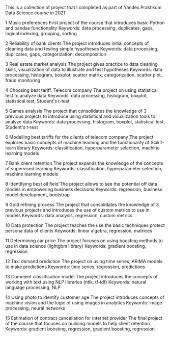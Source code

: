 This is a collection of project that I completed as part of Yandex.Praktikum Data Science course in 2021

1 Music preferences
First project of the course that introduces basic Python and pandas functionality
Keywords: data processing, duplicates, gaps, logical indexing, grouping, sorting

2 Reliability of bank clients
The project introduces initial concepts of cleaning data and testing simple hypotheses
Keywords: data processing, duplicates, gaps, categorization, decomposition

3 Real estate market analysis
The project gives practice to data cleaning skills, visualization of data to illustrate and test hypotheses
Keywords: data processing, histogram, boxplot, scatter matrix, categorization, scatter plot, fraud monitoring

4 Choosing best tariff. Telecom company
The project on using statistical test to analyze data
Keywords: data processing, histogram, boxplot, statistical test, Student's t-test

5 Games analysis
The project that consolidates the knowledge of 3 previous projects to introduce using statistical and visualization tools to analyze data
Keywords: data processing, histogram, boxplot, statistical test, Student's t-test

6 Modelling best tariffs for the clients of telecom company
The project explores basic concepts of machine learning and the functionality of Scikit-learn library
Keywords: classification, hyperparameter selection, machine learning models

7 Bank client retention
The project expands the knowledge of the concepts of supervised learning
Keywords: classification, hyperparameter selection, machine learning models

8 Identifying best oil field
The project allows to see the potential off data models in empowering business decisions
Keywords: regression, business model development, bootstrap

9 Gold refining process
The project that consolidates the knowledge of 3 previous projects and introduces the use of custom metrics to use in models
Keywords: data analysis, regression, custom metrics

10 Data protection
The project teaches the use the basic techniques protect persona data of clients
Keywords: linear algebra, regression, matrices

11 Determining car price
The project focuses on using boosting methods to use in data science (lightgbm library)
Keywords: gradient boosting, regression

12 Taxi demand prediction
The project on using time series, ARIMA models to make predictions
Keywords: time series, regression, predictions

13 Comment classification model
The project introduces the concepts of working with text using NLP libraries (ntlk, tf-idf)
Keywords: natural language processing, NLP

14 Using photo to identify customer age 
The project introduces concepts of machine vision and the logic of using images in analytics
Keywords: image processing, neural networks


15 Estimation of contract cancellation for internet provider
The final project of the course that focuses on building models to help client retention
Keywords: gradient boosting, regression, gradient boosting, regression